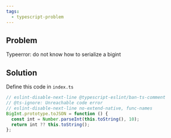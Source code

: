 ```yaml
---
tags:
  - typescript-problem
---
```

## Problem

Typeerror: do not know how to serialize a bigint

## Solution

Define this code in `index.ts`

```ts
// eslint-disable-next-line @typescript-eslint/ban-ts-comment
// @ts-ignore: Unreachable code error
// eslint-disable-next-line no-extend-native, func-names
BigInt.prototype.toJSON = function () {
  const int = Number.parseInt(this.toString(), 10);
  return int ?? this.toString();
};
```
